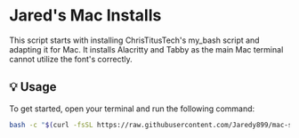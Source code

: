 # Jared's Mac Installs

This script starts with installing ChrisTitusTech's my_bash script and adapting it for Mac. It installs Alacritty and Tabby as the main Mac terminal cannot utilize the font's correctly. 

## 💡 Usage

To get started, open your terminal and run the following command:
```bash
bash -c "$(curl -fsSL https://raw.githubusercontent.com/Jaredy899/mac-setup/main/myzsh.sh)"
```
